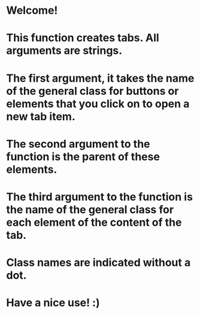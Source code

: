 # Welcome!

# This function creates tabs. All arguments are strings.

# The first argument, it takes the name of the general class for buttons or elements that you click on to open a new tab item.
# The second argument to the function is the parent of these elements. 
# The third argument to the function is the name of the general class for each element of the content of the tab.

# Class names are indicated without a dot.

# Have a nice use! :)
